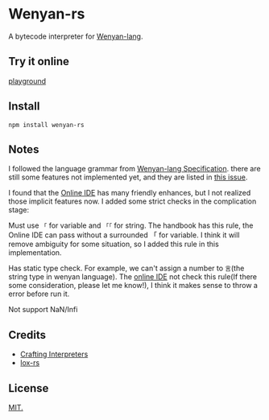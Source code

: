 # Wenyan-rs

A bytecode interpreter for [Wenyan-lang](https://github.com/wenyan-lang/wenyan).

## Try it online

[playground](./)

## Install

```
npm install wenyan-rs
```

## Notes

I followed the language grammar from [Wenyan-lang Specification](https://wy-lang.org/spec.html). there are still some features not implemented yet, and they are listed in [this issue](./).

I found that the [Online IDE](https://ide.wy-lang.org/) has many friendly enhances, but I not realized those implicit features now. I added some strict checks in the complication stage: 

Must use `「` for variable and `「「` for string. The handbook has this rule, the Online IDE can pass without a surrounded 「 for variable. I think it will remove ambiguity for some situation, so I added this rule in this implementation.

Has static type check. For example, we can't assign a number to `言`(the string type in wenyan language). The [online IDE](https://ide.wy-lang.org/) not check this rule(If there some consideration, please let me know!), I think it makes sense to throw a error before run it.

Not support NaN/Infi

## Credits

- [Crafting Interpreters](http://craftinginterpreters.com/)
- [lox-rs](https://github.com/Darksecond/lox)

## License

[MIT.](./LICENSE)

